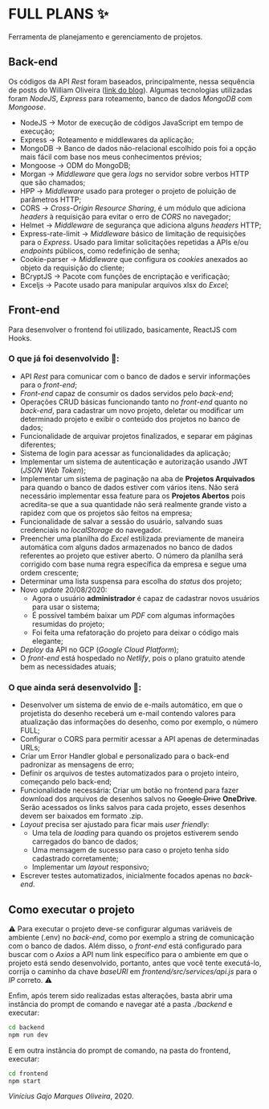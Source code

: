 # FULL PLANS :sparkles:

Ferramenta de planejamento e gerenciamento de projetos.

## Back-end

Os códigos da API *Rest* foram baseados, principalmente, nessa sequência de posts do William Oliveira (<a href="https://woliveiras.com.br/posts/construindo-uma-api-com-node-js-parte-1-criando-e-listando-dados/">link do blog</a>). Algumas tecnologias utilizadas foram *NodeJS*, *Express* para roteamento, banco de dados *MongoDB* com *Mongoose*.

* NodeJS -> Motor de execução de códigos JavaScript em tempo de execução;
* Express -> Roteamento e middlewares da aplicação;
* MongoDB -> Banco de dados não-relacional escolhido pois foi a opção mais fácil com base nos meus conhecimentos prévios;
* Mongoose -> ODM do MongoDB;
* Morgan -> *Middleware* que gera *logs* no servidor sobre verbos HTTP que são chamados;
* HPP -> *Middleware* usado para proteger o projeto de poluição de parâmetros HTTP;
* CORS -> *Cross-Origin Resource Sharing*, é um módulo que adiciona *headers* à requisição para evitar o erro de *CORS* no navegador;
* Helmet -> *Middleware* de segurança que adiciona alguns *headers* HTTP;
* Express-rate-limit -> *Middleware* básico de limitação de requisições para o *Express*. Usado para limitar solicitações repetidas a APIs e/ou *endpoints* públicos, como redefinição de senha;
* Cookie-parser -> *Middleware* que configura os *cookies* anexados ao objeto da requisição do cliente;
* BCryptJS -> Pacote com funções de encriptação e verificação;
* Exceljs -> Pacote usado para manipular arquivos xlsx do *Excel*;

## Front-end

Para desenvolver o frontend foi utilizado, basicamente, ReactJS com Hooks.

### O que já foi desenvolvido :memo:: 

* API *Rest* para comunicar com o banco de dados e servir informações para o *front-end*;
* *Front-end* capaz de consumir os dados servidos pelo *back-end*;
* Operações CRUD básicas funcionando tanto no *front-end* quanto no *back-end*, para cadastrar um novo projeto, deletar ou modificar um determinado projeto e exibir o conteúdo dos projetos no banco de dados;
* Funcionalidade de arquivar projetos finalizados, e separar em páginas diferentes;
* Sistema de login para acessar as funcionalidades da aplicação;
* Implementar um sistema de autenticação e autorização usando JWT (*JSON Web Token*);
* Implementar um sistema de paginação na aba de **Projetos Arquivados** para quando o banco de dados estiver com vários itens. Não será necessário implementar essa feature para os **Projetos Abertos** pois acredita-se que a sua quantidade não será realmente grande visto a rapidez com que os projetos são feitos na empresa;
* Funcionalidade de salvar a sessão do usuário, salvando suas credenciais no *localStorage* do navegador.
* Preencher uma planilha do *Excel* estilizada previamente de maneira automática com alguns dados armazenados no banco de dados referentes ao projeto que estiver aberto. O número da planilha será corrigido com base numa regra específica da empresa e segue uma ordem crescente;
* Determinar uma lista suspensa para escolha do *status* dos projeto;
* Novo *update* 20/08/2020: 
  * Agora o usuário **administrador** é capaz de cadastrar novos usuários para usar o sistema;
  * É possível também baixar um *PDF* com algumas informações resumidas do projeto;
  * Foi feita uma refatoração do projeto para deixar o código mais elegante;
* *Deploy* da API no GCP (*Google Cloud Platform*);
* O *front-end* está hospedado no *Netlify*, pois o plano gratuito atende bem as necessidades atuais;

### O que ainda será desenvolvido :memo::

* Desenvolver um sistema de envio de e-mails automático, em que o projetista do desenho receberá um e-mail contendo valores para atualização das informações do desenho, como por exemplo, o número FULL;
* Configurar o CORS para permitir acessar a API apenas de determinadas URLs;
* Criar um Error Handler global e personalizado para o back-end padronizar as mensagens de erro;
* Definir os arquivos de testes automatizados para o projeto inteiro, começando pelo back-end;
* Funcionalidade necessária: Criar um botão no frontend para fazer download dos arquivos de desenhos salvos no ~~Google Drive~~ **OneDrive**. Serão acessados os links salvos para cada projeto, esses desenhos devem ser baixados em formato .zip.
* *Layout* precisa ser ajustado para ficar mais *user friendly*:
  * Uma tela de *loading* para quando os projetos estiverem sendo carregados do banco de dados;
  * Uma mensagem de sucesso para caso o projeto tenha sido cadastrado corretamente;
  * Implementar um *layout* responsivo;
* Escrever testes automatizados, inicialmente focados apenas no *back-end*.

## Como executar o projeto

:warning: Para executar o projeto deve-se configurar algumas variáveis de ambiente (.env) no *back-end*, como por exemplo a string de comunicação com o banco de dados. Além disso, o *front-end* está configurado para buscar com o *Axios* a API num link específico para o ambiente em que o projeto está sendo desenvolvido, portanto, antes que você tente executá-lo, corrija o caminho da chave *baseURl* em *frontend/src/services/api.js* para o *IP* correto. :warning:

Enfim, após terem sido realizadas estas alterações, basta abrir uma instância do prompt de comando e navegar até a pasta *./backend* e executar:

```bash
cd backend
npm run dev
```

E em outra instância do prompt de comando, na pasta do frontend, executar:

```bash
cd frontend
npm start
```

*Vinícius Gajo Marques Oliveira*, 2020.
